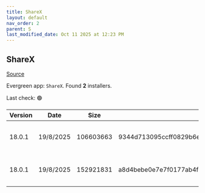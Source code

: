 ```yaml
---
title: ShareX
layout: default
nav_order: 2
parent: S
last_modified_date: Oct 11 2025 at 12:23 PM
---
```


## ShareX

[Source](https://getsharex.com/)

Evergreen app: `ShareX`. Found **2** installers.

Last check: 🟢

| Version | Date      | Size      | Sha256                                                           | Architecture | InstallerType | Type | URI                                                                                                                                                                            |
| ------- | --------- | --------- | ---------------------------------------------------------------- | ------------ | ------------- | ---- | ------------------------------------------------------------------------------------------------------------------------------------------------------------------------------ |
| 18.0.1  | 19/8/2025 | 106603663 | 9344d713095ccff0829b6e2c83e75c3db0279eda0780eadfa287b510521a12b5 | x86          | Default       | exe  | [https://github.com/ShareX/ShareX/releases/download/v18.0.1/ShareX-18.0.1-setup.exe](https://github.com/ShareX/ShareX/releases/download/v18.0.1/ShareX-18.0.1-setup.exe)       |
| 18.0.1  | 19/8/2025 | 152921831 | a8d4bebe0e7e7f0177ab4f128f4b44dc3a9cf645ec4bc2b09409e0dcb8202f55 | x86          | Portable      | zip  | [https://github.com/ShareX/ShareX/releases/download/v18.0.1/ShareX-18.0.1-portable.zip](https://github.com/ShareX/ShareX/releases/download/v18.0.1/ShareX-18.0.1-portable.zip) |
